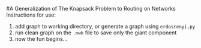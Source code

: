 #A Generalization of The Knapsack Problem to Routing on Networks
Instructions for use:
1. add graph to working directory, or generate a graph using `erdosrenyi.py`
2. run clean graph on the `.nwk` file to save only the giant component
3. now the fun begins...
